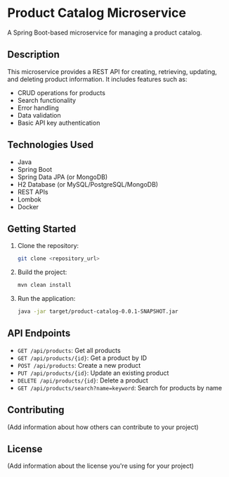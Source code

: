 # Product Catalog Microservice

A Spring Boot-based microservice for managing a product catalog.

## Description

This microservice provides a REST API for creating, retrieving, updating, and deleting product information. It includes features such as:

*   CRUD operations for products
*   Search functionality
*   Error handling
*   Data validation
*   Basic API key authentication

## Technologies Used

*   Java
*   Spring Boot
*   Spring Data JPA (or MongoDB)
*   H2 Database (or MySQL/PostgreSQL/MongoDB)
*   REST APIs
*   Lombok
*   Docker

## Getting Started

1.  Clone the repository:

    ```bash
    git clone <repository_url>
    ```

2.  Build the project:

    ```bash
    mvn clean install
    ```

3.  Run the application:

    ```bash
    java -jar target/product-catalog-0.0.1-SNAPSHOT.jar
    ```

## API Endpoints

*   `GET /api/products`: Get all products
*   `GET /api/products/{id}`: Get a product by ID
*   `POST /api/products`: Create a new product
*   `PUT /api/products/{id}`: Update an existing product
*   `DELETE /api/products/{id}`: Delete a product
*   `GET /api/products/search?name=keyword`: Search for products by name

## Contributing

(Add information about how others can contribute to your project)

## License

(Add information about the license you're using for your project)
